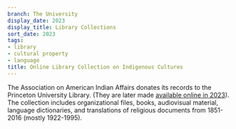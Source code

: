 ```yaml
---
branch: The University
display_date: 2023
display_title: Library Collections
sort_date: 2023
tags:
- library
- cultural property
- language
title: Online Library Collection on Indigenous Cultures
---
```


The Association on American Indian Affairs donates its records to the Princeton University Library. (They are later made [available online in 2023](https://dpul.princeton.edu/indigenous-cultures)). The collection includes organizational files, books, audiovisual material, language dictionaries, and translations of religious documents from 1851-2016 (mostly 1922-1995). 

